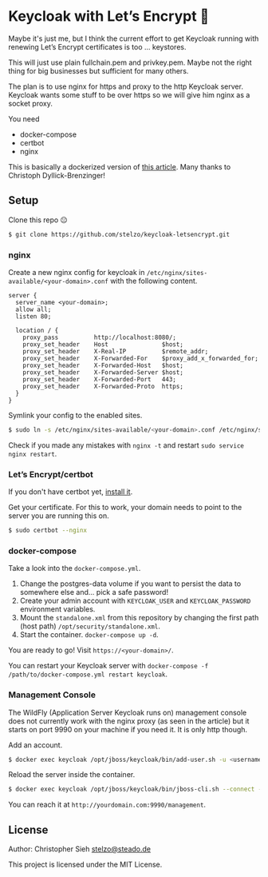 # Keycloak with Let’s Encrypt :closed_lock_with_key:

Maybe it's just me, but I think the current effort to get Keycloak running with renewing Let’s Encrypt certificates is too ... keystores.

This will just use plain fullchain.pem and privkey.pem. Maybe not the right thing for big businesses but sufficient for many others.

The plan is to use nginx for https and proxy to the http Keycloak server. Keycloak wants some stuff to be over https so we will give him nginx as a socket proxy.

You need
- docker-compose
- certbot
- nginx

This is basically a dockerized version of [this article](https://www.datamate.org/installation-keycloak-sso-ubuntu-18-04/). Many thanks to Christoph Dyllick-Brenzinger!

## Setup
Clone this repo :neutral_face:
```sh
$ git clone https://github.com/stelzo/keycloak-letsencrypt.git
```

### nginx

Create a new nginx config for keycloak in `/etc/nginx/sites-available/<your-domain>.conf` with the following content.

```
server {
  server_name <your-domain>;
  allow all;
  listen 80;

  location / {
    proxy_pass          http://localhost:8080/;
    proxy_set_header    Host               $host;
    proxy_set_header    X-Real-IP          $remote_addr;
    proxy_set_header    X-Forwarded-For    $proxy_add_x_forwarded_for;
    proxy_set_header    X-Forwarded-Host   $host;
    proxy_set_header    X-Forwarded-Server $host;
    proxy_set_header    X-Forwarded-Port   443;
    proxy_set_header    X-Forwarded-Proto  https;
  }
}
```

Symlink your config to the enabled sites.
```sh
$ sudo ln -s /etc/nginx/sites-available/<your-domain>.conf /etc/nginx/sites-enabled/<your-domain>.conf
```

Check if you made any mistakes with `nginx -t` and restart `sudo service nginx restart`.

### Let’s Encrypt/certbot
If you don't have certbot yet, [install it](https://certbot.eff.org/).

Get your certificate.
For this to work, your domain needs to point to the server you are running this on.
```sh
$ sudo certbot --nginx
```

### docker-compose

Take a look into the `docker-compose.yml`.
1. Change the postgres-data volume if you want to persist the data to somewhere else and... pick a safe password!
2. Create your admin account with `KEYCLOAK_USER` and `KEYCLOAK_PASSWORD` environment variables.
3. Mount the `standalone.xml` from this repository by changing the first path (host path) `/opt/security/standalone.xml`.
4. Start the container. `docker-compose up -d`.

You are ready to go! Visit `https://<your-domain>/`.

You can restart your Keycloak server with `docker-compose -f /path/to/docker-compose.yml restart keycloak`.

### Management Console

The WildFly (Application Server Keycloak runs on) management console does not currently work with the nginx proxy (as seen in the article) but it starts on port 9990 on your machine if you need it. It is only http though.

Add an account.
```sh
$ docker exec keycloak /opt/jboss/keycloak/bin/add-user.sh -u <username> -p <password> -cw
```

Reload the server inside the container.
```sh
$ docker exec keycloak /opt/jboss/keycloak/bin/jboss-cli.sh --connect --command=reload
```

You can reach it at `http://yourdomain.com:9990/management`.

## License
Author: Christopher Sieh <stelzo@steado.de>

This project is licensed under the MIT License.
